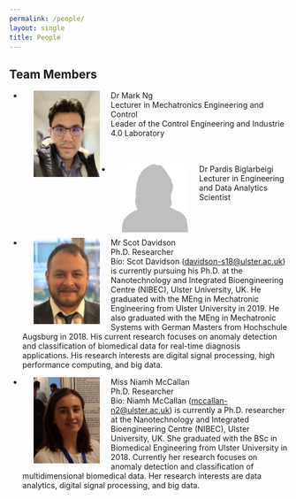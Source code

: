 ```yaml
---
permalink: /people/
layout: single
title: People 
---
```


## Team Members ##
* <p><img align="left" width="120" src="/assets/Figures/Mark.jpg" hspace="20"><span>Dr Mark Ng <br /> 
  Lecturer in Mechatronics Engineering and Control <br />
  Leader of the Control Engineering and Industrie 4.0 Laboratory <br /><br /><br /></span></p>  

* <p><img align="left" width="120" src="/assets/Figures/Blank.png" hspace="20"><span>Dr Pardis Biglarbeigi <br />
  Lecturer in Engineering and Data Analytics Scientist <br /><br /><br /><br /></span></p>  

* <p><img align="left" width="120" src="/assets/Figures/Scot.jpg" hspace="20"><span>Mr Scot Davidson <br />
  Ph.D. Researcher <br />
  Bio: Scot Davidson (<a href="mailto:davidson-s18@ulster.ac.uk">davidson-s18@ulster.ac.uk</a>) is currently pursuing his Ph.D. at the Nanotechnology and Integrated Bioengineering Centre (NIBEC), Ulster University, UK. He graduated with the MEng in Mechatronic Engineering from Ulster University in 2019. He also graduated with the MEng in Mechatronic Systems with German Masters from Hochschule Augsburg in 2018. His current research focuses on anomaly detection and classification of biomedical data for real-time diagnosis applications. His research interests are digital signal processing, high performance computing, and big data.<br /></span></p>  

* <p><img align="left" width="120" src="/assets/Figures/Niamh.jpg" hspace="20"><span>Miss Niamh McCallan <br />
  Ph.D. Researcher <br />
  Bio: Niamh McCallan (<a href="mailto:mccallan-n2@ulster.ac.uk">mccallan-n2@ulster.ac.uk</a>) is currently a Ph.D. researcher at the Nanotechnology and Integrated Bioengineering Centre (NIBEC), Ulster University, UK. She graduated with the BSc in Biomedical Engineering from Ulster University in 2018. Currently her research focuses on anomaly detection and classification of multidimensional biomedical data. Her research interests are data analytics, digital signal processing, and big data.</span></p>
